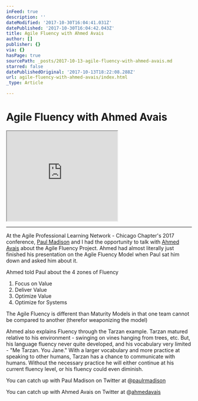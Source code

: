 ```yaml
---
inFeed: true
description: ''
dateModified: '2017-10-30T16:04:41.031Z'
datePublished: '2017-10-30T16:04:42.043Z'
title: Agile Fluency with Ahmed Avais
author: []
publisher: {}
via: {}
hasPage: true
sourcePath: _posts/2017-10-13-agile-fluency-with-ahmed-avais.md
starred: false
datePublishedOriginal: '2017-10-13T18:22:08.288Z'
url: agile-fluency-with-ahmed-avais/index.html
_type: Article

---
```

# **Agile Fluency with Ahmed Avais**

<iframe src="https://the-grid.github.io/ed-userhtml/?g=eJxlkEGOwjAMRa8SZQ-GYUBoRLjKKGkMtXDsKklVyuknhV1nZ_9n-cm-0C37hKbUmdHZoDli_jGigtaU3DkL0NfEx83Afsa8ZQpllm2nCTAFjIADFY0IFOF4Ppz3X3voke59hcNpBxPF2sPpewe1x4RQqpfoc9wkEgI_1iZ6VhBtfExBPDHMWN5kMS5kyMjq41KK_vrYNlJZukgZu0oqEHz3mNpasOYjd7bZrXnrnW3-dk2XlZnk7qyoNcYz63QbmRtAFDNheFBdp0lf60j_zZRVcr3A56_XP011gDE" height="244" style=""></iframe>

---

At the Agile Professional Learning Network - Chicago Chapter's 2017 conference, [Paul Madison][0] and I had the opportunity to talk with [Ahmed Avais][1] about the Agile Fluency Project. Ahmed had almost literally just finished his presentation on the Agile Fluency Model when Paul sat him down and asked him about it.

Ahmed told Paul about the 4 zones of Fluency

1. Focus on Value
2. Deliver Value
3. Optimize Value
4. Optimize for Systems

The Agile Fluency is different than Maturity Models in that one team cannot be compared to another (therefor weaponizing the model)

Ahmed also explains Fluency through the Tarzan example. Tarzan matured relative to his environment - swinging on vines hanging from trees, etc. But, his language fluency never quite developed, and his vocabulary very limited - "Me Tarzan. You Jane." With a larger vocabulary and more practice at speaking to other humans, Tarzan has a chance to communicate with humans. Without the necessary practice he will either continue at his current fluency level, or his fluency could even diminish.

You can catch up with Paul Madison on Twitter at @[paulrmadison][2]

You can catch up with Ahmed Avais on Twitter at @[ahmedavais][3]

[0]: https://www.linkedin.com/in/paulmadison/
[1]: https://www.linkedin.com/in/ahmedavais/
[2]: https://twitter.com/paulrmadison
[3]: https://twitter.com/ahmedavais